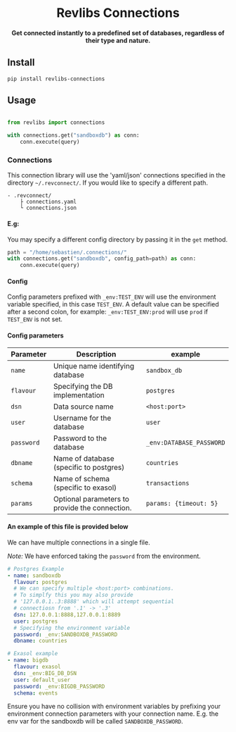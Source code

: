 <h1 align="center">
    Revlibs Connections
</h1>

<h4 align="center">
    Get connected instantly to a predefined set of databases, regardless of their type and nature.
</h4>

## Install

```
pip install revlibs-connections
```

## Usage

```python

from revlibs import connections

with connections.get("sandboxdb") as conn:
    conn.execute(query)
```

### Connections

This connection library will use the 'yaml/json' connections specified in the directory `~/.revconnect/`.
If you would like to specify a different path.

```
- .revconnect/
    ├ connections.yaml
    └ connections.json
```

#### E.g:

You may specify a different config directory by passing it in the `get` method.

```python
path = "/home/sebastien/.connections/"
with connections.get("sandboxdb", config_path=path) as conn:
    conn.execute(query)
```

#### Config

Config parameters prefixed with `_env:TEST_ENV` will use the environment variable
specified, in this case `TEST_ENV`.
A default value can be specified after a second colon, for example:
`_env:TEST_ENV:prod` will use `prod` if `TEST_ENV` is not set.

#### Config parameters

| **Parameter** | **Description** | **example** |
| ------------- | --------------- | ----------- |
| `name` | Unique name identifying database | `sandbox_db` |
| `flavour` | Specifying the DB implementation | `postgres` |
| `dsn` | Data source name | `<host:port>` |
| `user` | Username for the database | `user` |
| `password` | Password to the database | `_env:DATABASE_PASSWORD` |
| `dbname` | Name of database (specific to postgres) | `countries` |
| `schema` | Name of schema (specific to exasol) | `transactions` |
| `params` | Optional parameters to provide the connection. | `params: {timeout: 5}` |

#### An example of this file is provided below

We can have multiple connections in a single file.

*Note:* We have enforced taking the `password` from the environment.

```yaml
# Postgres Example
- name: sandboxdb
  flavour: postgres
  # We can specify multiple <host:port> combinations.
  # To simplfy this you may also provide
  # '127.0.0.1..3:8888' which will attempt sequential
  # connectiosn from '.1' -> '.3'
  dsn: 127.0.0.1:8888,127.0.0.1:8889
  user: postgres
  # Specifying the environment variable
  password: _env:SANDBOXDB_PASSWORD
  dbname: countries

# Exasol example
- name: bigdb
  flavour: exasol
  dsn: _env:BIG_DB_DSN
  user: default_user
  password: _env:BIGDB_PASSWORD
  schema: events
```

Ensure you have no collision with environment variables by prefixing
your environment connection parameters with your connection name. E.g.
the env var for the sandboxdb will be called `SANDBOXDB_PASSWORD`.
